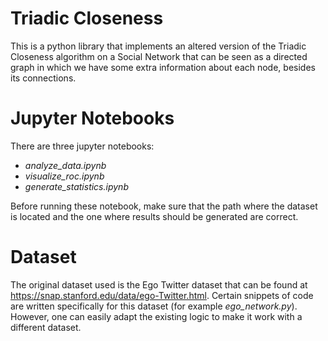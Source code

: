 # Triadic Closeness
This is a python library that implements an altered version of the Triadic Closeness algorithm on a Social Network that can be seen as a directed graph in which we have some extra information about each node, besides its connections.


# Jupyter Notebooks
There are three jupyter notebooks:
- *analyze_data.ipynb*
- *visualize_roc.ipynb*
- *generate_statistics.ipynb*

Before running these notebook, make sure that the path where the dataset is located and the one where results should be generated are correct.

# Dataset
The original dataset used is the Ego Twitter dataset that can be found at https://snap.stanford.edu/data/ego-Twitter.html. Certain snippets of code are written specifically for this dataset (for example *ego_network.py*). However, one can easily adapt the existing logic to make it work with a different dataset.

